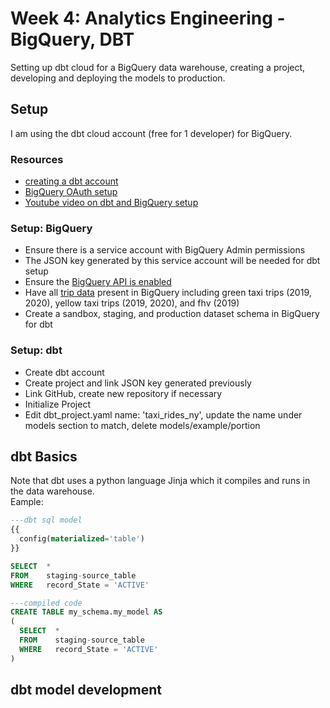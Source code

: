 # Week 4: Analytics Engineering - BigQuery, DBT
Setting up dbt cloud for a BigQuery data warehouse, creating a project, developing and deploying the models to production.  

## Setup
I am using the dbt cloud account (free for 1 developer) for BigQuery.
### Resources
* [creating a dbt account](https://www.getdbt.com/signup/)
* [BigQuery OAuth setup](https://docs.getdbt.com/docs/collaborate/manage-access/set-up-bigquery-oauth)
* [Youtube video on dbt and BigQuery setup](https://www.youtube.com/watch?v=6zDTbM6OUcs&ab_channel=JieJenn)

### Setup: BigQuery
* Ensure there is a service account with BigQuery Admin permissions  
* The JSON key generated by this service account will be needed for dbt setup  
* Ensure the [BigQuery API is enabled](https://console.cloud.google.com/apis/api/bigquery.googleapis.com)  
* Have all [trip data](https://github.com/DataTalksClub/nyc-tlc-data/) present in BigQuery including green taxi trips (2019, 2020), yellow taxi trips (2019, 2020), and fhv (2019)  
* Create a sandbox, staging, and production dataset schema in BigQuery for dbt  

### Setup: dbt
* Create dbt account  
* Create project and link JSON key generated previously  
* Link GitHub, create new repository if necessary  
* Initialize Project  
* Edit dbt_project.yaml name: 'taxi_rides_ny', update the name under models section to match, delete models/example/portion    

## dbt Basics  
Note that dbt uses a python language Jinja which it compiles and runs in the data warehouse.  
Eample:
```sql
---dbt sql model
{{
  config(materialized='table')
}}

SELECT  *
FROM    staging-source_table
WHERE   record_State = 'ACTIVE'
```
```sql
---compiled code
CREATE TABLE my_schema.my_model AS
(
  SELECT  *
  FROM    staging-source_table
  WHERE   record_State = 'ACTIVE'
)
```


## dbt model development
